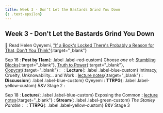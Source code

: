 ```yaml
---
title: Week 3 - Don't Let the Bastards Grind You Down
{: .text-epsilon}
---
```


## Week 3 - Don't Let the Bastards Grind You Down

📖 Read Helen Oyeyemi, ["If a Book's Locked There's Probably a Reason for That, Don't You Think"](/ws297y/assets/pdfs/oyeyemi_if_a_book_is_locked.pdf){:target="_blank"}   

Sep 16
: **Post by 11am**{: .label .label-red-custom} Choose *one* of: [Stumbling Blocks](https://visforvali.github.io/ws297y/prompts/#stumbling-blocks){:target="_blank"}, [Truth to Power](https://visforvali.github.io/ws297y/prompts/#truth-to-power){:target="_blank"}, [Copycat](https://visforvali.github.io/ws297y/prompts/#copycat){:target="_blank"}
  : &nbsp;
: **Lecture**{: .label .label-blue-custom} Intimacy, Cruelty, Unknowability... and Work
  : [lecture notes](/ws297y/notes-3.1){:target="_blank"}
: **Discussion**{: .label .label-blue-custom} Oyeyemi
: **TTRPG**{: .label .label-yellow-custom} *B&V* Stage 2
  : &nbsp;
  
Sep 18
: **Lecture**{: .label .label-blue-custom} Exposing the Common
  : [lecture notes](/ws297y/notes-3.2){:target="_blank"}
: **Stream**{: .label .label-green-custom} *The Stanley Parable*
  : &nbsp;
: **TTRPG**{: .label .label-yellow-custom} *B&V* Stage 3